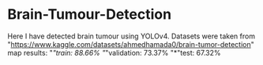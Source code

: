 # Brain-Tumour-Detection
Here I have detected brain tumour using YOLOv4.
Datasets were taken from "https://www.kaggle.com/datasets/ahmedhamada0/brain-tumor-detection"
map results: 
"*"train: 88.66% 
"*"validation: 73.37% 
"*"test: 67.32%
